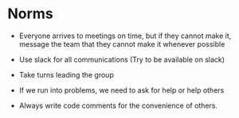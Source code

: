 # Norms

- Everyone arrives to meetings on time, but if they cannot make it, message the team that they cannot make it whenever possible

- Use slack for all communications (Try to be available on slack)

- Take turns leading the group

- If we run into problems, we need to ask for help or help others

- Always write code comments for the convenience of others.
